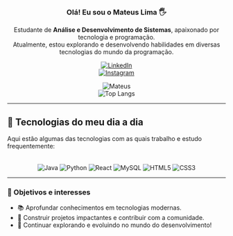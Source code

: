<div align="center">
  
### Olá! Eu sou o Mateus Lima 🖐  
Estudante de **Análise e Desenvolvimento de Sistemas**, apaixonado por tecnologia e programação.  
Atualmente, estou explorando e desenvolvendo habilidades em diversas tecnologias do mundo da programação.  

[![LinkedIn](https://img.shields.io/badge/LinkedIn-0077B5?style=for-the-badge&logo=linkedin&logoColor=white)](http://linkedin.com/in/mateuslima2005/)  
[![Instagram](https://img.shields.io/badge/Instagram-E4405F?style=for-the-badge&logo=instagram&logoColor=white)](https://www.instagram.com/eumateusl_/)

![Mateus](https://github-readme-stats.vercel.app/api?username=teuslp&show_icons=true&theme=dracula)  
![Top Langs](https://github-readme-stats.vercel.app/api/top-langs/?username=teuslp&layout=compact&theme=dracula)

</div>

---

## 🚀 Tecnologias do meu dia a dia

Aqui estão algumas das tecnologias com as quais trabalho e estudo frequentemente:  

<div align="center" style="display: inline_block"><br>
   <img align="center" alt="Java" src="https://img.shields.io/badge/Java-ED8B00?style=for-the-badge&logo=openjdk&logoColor=white">
   <img align="center" alt="Python" src="https://img.shields.io/badge/Python-14354C?style=for-the-badge&logo=python&logoColor=white">
   <img align="center" alt="React" src="https://img.shields.io/badge/React-20232A?style=for-the-badge&logo=react&logoColor=61DAFB">
   <img align="center" alt="MySQL" src="https://img.shields.io/badge/MySQL-00000F?style=for-the-badge&logo=mysql&logoColor=white">
   <img align="center" alt="HTML5" src="https://img.shields.io/badge/HTML5-E34F26?style=for-the-badge&logo=html5&logoColor=white">
   <img align="center" alt="CSS3" src="https://img.shields.io/badge/CSS3-1572B6?style=for-the-badge&logo=css3&logoColor=white">
</div>

---

### 🎯 Objetivos e interesses  
- 📚 Aprofundar conhecimentos em tecnologias modernas.  
- 💼 Construir projetos impactantes e contribuir com a comunidade.  
- 🚀 Continuar explorando e evoluindo no mundo do desenvolvimento!  
